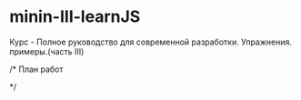 # minin-III-learnJS
Курс - Полное руководство для современной разработки. Упражнения. примеры.(часть III)

/* План работ


*/